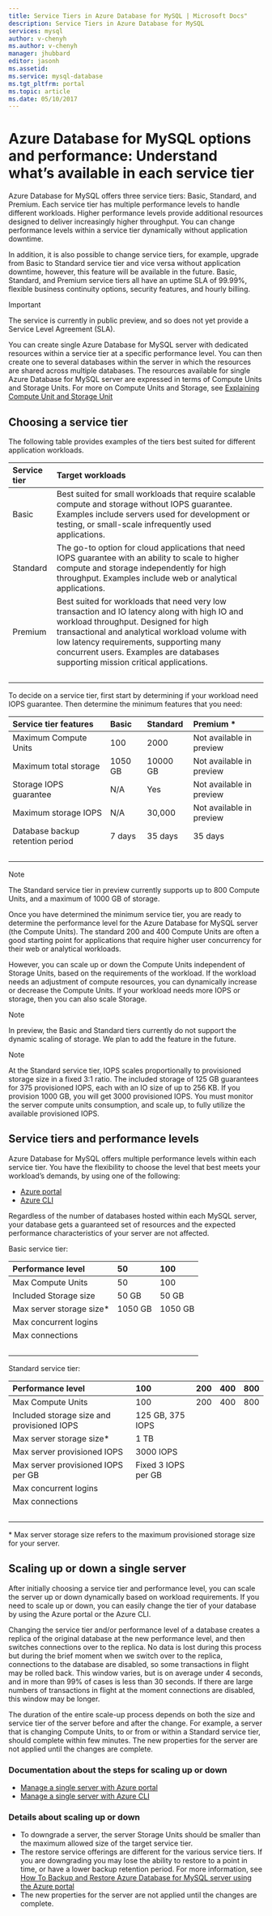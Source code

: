 ```yaml
---
title: Service Tiers in Azure Database for MySQL | Microsoft Docs"
description: Service Tiers in Azure Database for MySQL
services: mysql
author: v-chenyh
ms.author: v-chenyh
manager: jhubbard
editor: jasonh
ms.assetid:
ms.service: mysql-database
ms.tgt_pltfrm: portal
ms.topic: article
ms.date: 05/10/2017
---
```

# Azure Database for MySQL options and performance: Understand what’s available in each service tier
Azure Database for MySQL offers three service tiers: Basic, Standard, and Premium. Each service tier has multiple performance levels to handle different workloads. Higher performance levels provide additional resources designed to deliver increasingly higher throughput. You can change performance levels within a service tier dynamically without application downtime.

In addition, it is also possible to change service tiers, for example, upgrade from Basic to Standard service tier and vice versa without application downtime, however, this feature will be available in the future. Basic, Standard, and Premium service tiers all have an uptime SLA of 99.99%, flexible business continuity options, security features, and hourly billing. 

> [!IMPORTANT]
> The service is currently in public preview, and so does not yet provide a Service Level Agreement (SLA).

You can create single Azure Database for MySQL server with dedicated resources within a service tier at a specific performance level. You can then create one to several databases within the server in which the resources are shared across multiple databases. The resources available for single Azure Database for MySQL server are expressed in terms of Compute Units and Storage Units. For more on Compute Units and Storage, see [Explaining Compute Unit and Storage Unit](concepts-compute-unit-and-storage.md)

## Choosing a service tier

The following table provides examples of the tiers best suited for different application workloads.

| Service tier | Target workloads |
| :----------- | :----------------|
| Basic | Best suited for small workloads that require scalable compute and storage without IOPS guarantee. Examples include servers used for development or testing, or small-scale infrequently used applications. |
| Standard | The go-to option for cloud applications that need IOPS guarantee with an ability to scale to higher compute and storage independently for high throughput. Examples include web or analytical applications. |
| Premium | Best suited for workloads that need very low transaction and IO latency along with high IO and workload throughput. Designed for high transactional and analytical workload volume with low latency requirements, supporting many concurrent users. Examples are databases supporting mission critical applications. |
| &nbsp; | &nbsp; |

To decide on a service tier, first start by determining if your workload need IOPS guarantee. Then determine the minimum features that you need:

| **Service tier features** | **Basic** | **Standard** | **Premium** * |
| :------------------------ | :-------- | :----------- | :------------ |
| Maximum Compute Units | 100 | 2000 | Not available in preview |
| Maximum total storage | 1050 GB | 10000 GB | Not available in preview |
| Storage IOPS guarantee | N/A | Yes | Not available in preview |
| Maximum storage IOPS | N/A | 30,000 | Not available in preview |
| Database backup retention period | 7 days | 35 days | 35 days |
| &nbsp; | &nbsp; | &nbsp; | &nbsp; |

> [!NOTE]
> The Standard service tier in preview currently supports up to 800 Compute Units, and a maximum of 1000 GB of storage.

Once you have determined the minimum service tier, you are ready to determine the performance level for the Azure Database for MySQL server (the Compute Units). The standard 200 and 400 Compute Units are often a good starting point for applications that require higher user concurrency for their web or analytical workloads. 

However, you can scale up or down the Compute Units independent of Storage Units, based on the requirements of the workload. If the workload needs an adjustment of compute resources, you can dynamically increase or decrease the Compute Units. If your workload needs more IOPS or storage, then you can also scale Storage.

> [!NOTE]
> In preview, the Basic and Standard tiers currently do not support the dynamic scaling of storage. We plan to add the feature in the future.

> [!NOTE]
> At the Standard service tier, IOPS scales proportionally to provisioned storage size in a fixed 3:1 ratio. The included storage of 125 GB guarantees for 375 provisioned IOPS, each with an IO size of up to 256 KB. If you provision 1000 GB, you will get 3000 provisioned IOPS. You must monitor the server compute units consumption, and scale up, to fully utilize the available provisioned IOPS.

## Service tiers and performance levels

Azure Database for MySQL offers multiple performance levels within each service tier. You have the flexibility to choose the level that best meets your workload’s demands, by using one of the following:

- [Azure portal](quickstart-create-mysql-server-database-using-azure-portal.md)
- [Azure CLI](quickstart-create-mysql-server-database-using-azure-cli.md)

Regardless of the number of databases hosted within each MySQL server, your database gets a guaranteed set of resources and the expected performance characteristics of your server are not affected.

Basic service tier:

| **Performance level** | **50** | **100** |
| :-------------------- | :----- | :------ |
| Max Compute Units | 50 | 100 |
| Included Storage size | 50 GB | 50 GB |
| Max server storage size\* | 1050 GB | 1050 GB |
| Max concurrent logins | &nbsp; | &nbsp; |
| Max connections | &nbsp; | &nbsp; |
| &nbsp; | &nbsp; | &nbsp; |

Standard service tier:

| **Performance level** | **100** | **200** | **400** | **800** |
| :-------------------- | :------ | :------ | :------ | :------ |
| Max Compute Units | 100 | 200 | 400 | 800 |
| Included storage size and provisioned IOPS | 125 GB, 375 IOPS | &nbsp; | &nbsp; | &nbsp; |
| Max server storage size\* | 1 TB | &nbsp; | &nbsp; | &nbsp; |
| Max server provisioned IOPS | 3000 IOPS | &nbsp; | &nbsp; | &nbsp; |
| Max server provisioned IOPS per GB | Fixed 3 IOPS per GB | &nbsp; | &nbsp; | &nbsp; |
| Max concurrent logins | &nbsp; | &nbsp; | &nbsp; | &nbsp; |
| Max connections | &nbsp; | &nbsp; | &nbsp; | &nbsp; |
| &nbsp; | &nbsp; | &nbsp; | &nbsp; | &nbsp; |

\* Max server storage size refers to the maximum provisioned storage size for your server.

## Scaling up or down a single server

After initially choosing a service tier and performance level, you can scale the server up or down dynamically based on workload requirements. If you need to scale up or down, you can easily change the tier of your database by using the Azure portal or the Azure CLI.

Changing the service tier and/or performance level of a database creates a replica of the original database at the new performance level, and then switches connections over to the replica. No data is lost during this process but during the brief moment when we switch over to the replica, connections to the database are disabled, so some transactions in flight may be rolled back. This window varies, but is on average under 4 seconds, and in more than 99% of cases is less than 30 seconds. If there are large numbers of transactions in flight at the moment connections are disabled, this window may be longer.

The duration of the entire scale-up process depends on both the size and service tier of the server before and after the change. For example, a server that is changing Compute Units, to or from or within a Standard service tier, should complete within few minutes. The new properties for the server are not applied until the changes are complete.

### Documentation about the steps for scaling up or down

- [Manage a single server with Azure portal](quickstart-create-mysql-server-database-using-azure-portal.md)
- [Manage a single server with Azure CLI](quickstart-create-mysql-server-database-using-azure-cli.md)

### Details about scaling up or down

- To downgrade a server, the server Storage Units should be smaller than the maximum allowed size of the target service tier.
- The restore service offerings are different for the various service tiers. If you are downgrading you may lose the ability to restore to a point in time, or have a lower backup retention period. For more information, see [How To Backup and Restore Azure Database for MySQL server using the Azure portal](./howto-restore-server-portal.md)
- The new properties for the server are not applied until the changes are complete.